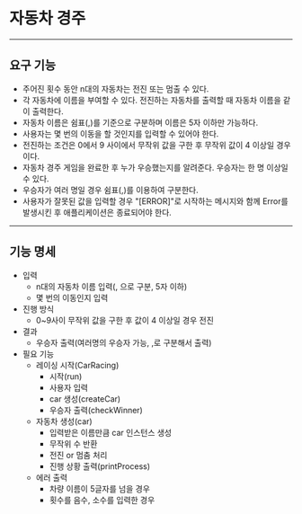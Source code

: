 # 자동차 경주
***
## 요구 기능
+ 주어진 횟수 동안 n대의 자동차는 전진 또는 멈출 수 있다.
+ 각 자동차에 이름을 부여할 수 있다. 전진하는 자동차를 출력할 때 자동차 이름을 같이 출력한다.
+ 자동차 이름은 쉼표(,)를 기준으로 구분하며 이름은 5자 이하만 가능하다.
+ 사용자는 몇 번의 이동을 할 것인지를 입력할 수 있어야 한다.
+ 전진하는 조건은 0에서 9 사이에서 무작위 값을 구한 후 무작위 값이 4 이상일 경우이다.
+ 자동차 경주 게임을 완료한 후 누가 우승했는지를 알려준다. 우승자는 한 명 이상일 수 있다.
+ 우승자가 여러 명일 경우 쉼표(,)를 이용하여 구분한다.
+ 사용자가 잘못된 값을 입력할 경우 "[ERROR]"로 시작하는 메시지와 함께 Error를 발생시킨 후 애플리케이션은 종료되어야 한다.

***
## 기능 명세
+ 입력
    + n대의 자동차 이름 입력(, 으로 구분, 5자 이하)
    + 몇 번의 이동인지 입력
+ 진행 방식
    + 0~9사이 무작위 값을 구한 후 값이 4 이상일 경우 전진
+ 결과
    + 우승자 출력(여러명의 우승자 가능, ,로 구분해서 출력)
+ 필요 기능
    + 레이싱 시작(CarRacing)
        + 시작(run)
        + 사용자 입력
        + car 생성(createCar)
        + 우승자 출력(checkWinner)
    + 자동차 생성(car)
        + 입력받은 이름만큼 car 인스턴스 생성
        + 무작위 수 반환
        + 전진 or 멈춤 처리
        + 진행 상황 출력(printProcess)
    + 에러 출력
        + 차량 이름이 5글자를 넘을 경우
        + 횟수를 음수, 소수를 입력한 경우